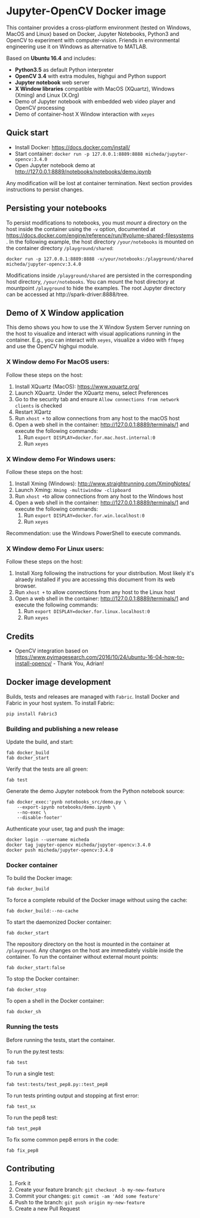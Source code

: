 # Jupyter-OpenCV Docker image

This container provides a cross-platform environment (tested on Windows, MacOS and Linux) based on Docker, Jupyter Notebooks, Python3 and OpenCV to experiment with computer-vision. Friends in environmental engineering use it on Windows as alternative to MATLAB.

Based on **Ubuntu 16.4** and includes:

* **Python3.5** as default Python interpreter
* **OpenCV 3.4** with extra modules, highgui and Python support
* **Jupyter notebook** web server
* **X Window libraries** compatible with MacOS (XQuartz), Windows (Xming) and Linux (X.Org) 
* Demo of Jupyter notebook with embedded web video player and OpenCV processing
* Demo of container-host X Window interaction with `xeyes`

## Quick start

* Install Docker: https://docs.docker.com/install/
* Start container: `docker run -p 127.0.0.1:8889:8888 micheda/jupyter-opencv:3.4.0`
* Open Jupyter notebook demo at http://127.0.0.1:8889/notebooks/notebooks/demo.ipynb

Any modification will be lost at container termination. Next section provides instructions to persist changes.

## Persisting your notebooks

To persist modifications to notebooks, you must *mount* a directory on the host inside the container using the `-v` option, documented at https://docs.docker.com/engine/reference/run/#volume-shared-filesystems . In the following example, the host directory  `/your/notebooks` is mounted on the container directory `/playground/shared`:

```
docker run -p 127.0.0.1:8889:8888 -v/your/notebooks:/playground/shared micheda/jupyter-opencv:3.4.0
```

Modifications inside `/playground/shared` are persisted in the corresponding host directory, `/your/notebooks`.
You can mount the host directory at mountpoint `/playground` to hide the examples.
The root Jupyter directory can be accessed at http://spark-driver:8888/tree.

## Demo of X Window application

This demo shows you how to use the X Window System Server running on the host
to visualize and interact with visual applications running in the container.
E.g., you can interact with `xeyes`, visualize a video with `ffmpeg` and use the OpenCV highgui module.


### X Window demo For MacOS users:

Follow these steps on the host:

1. Install XQuartz (MacOS): https://www.xquartz.org/
2. Launch XQuartz. Under the XQuartz menu, select Preferences
3. Go to the security tab and ensure `Allow connections from network clients` is checked
4. Restart XQartz
5. Run `xhost +` to allow connections from any host to the macOS host
6. Open a web shell in the container: http://127.0.0.1:8889/terminals/1 and execute the following commands:
   1. Run `export DISPLAY=docker.for.mac.host.internal:0`
   2. Run `xeyes` 


### X Window demo For Windows users:

Follow these steps on the host:

1. Install Xming (Windows): http://www.straightrunning.com/XmingNotes/
2. Launch Xming: `Xming -multiwindow -clipboard`
3. Run `xhost +`to allow connections from any host to the Windows host
4. Open a web shell in the container: http://127.0.0.1:8889/terminals/1 and execute the following commands:
   1. Run `export DISPLAY=docker.for.win.localhost:0`
   2. Run `xeyes` 

Recommendation: use the Windows PowerShell to execute commands.


### X Window demo For Linux users:

Follow these steps on the host:

1. Install Xorg following the instructions for your distribution. Most likely it's alraedy installed if you are accessing this document from its web browser.
2. Run `xhost +` to allow connections from any host to the Linux host
3. Open a web shell in the container: http://127.0.0.1:8889/terminals/1 and execute the following commands:
   1. Run `export DISPLAY=docker.for.linux.localhost:0`
   2. Run `xeyes` 

## Credits

* OpenCV integration based on https://www.pyimagesearch.com/2016/10/24/ubuntu-16-04-how-to-install-opencv/ - Thank You, Adrian!
 
## Docker image development

Builds, tests and releases are managed with `Fabric`.
Install Docker and Fabric in your host system. To install Fabric:

```
pip install Fabric3
```


### Building and publishing a new release

Update the build, and start:

```
fab docker_build
fab docker_start
```

Verify that the tests are all green:

```
fab test
```

Generate the demo Jupyter notebook from the Python notebook source:

```
fab docker_exec:'pynb notebooks_src/demo.py \
    --export-ipynb notebooks/demo.ipynb \
    --no-exec \
    --disable-footer'
```

Authenticate your user, tag and push the image:

```
docker login --username micheda
docker tag jupyter-opencv micheda/jupyter-opencv:3.4.0
docker push micheda/jupyter-opencv:3.4.0
```


### Docker container

To build the Docker image:

```
fab docker_build
```

To force a complete rebuild of the Docker image without using the cache:

```
fab docker_build:--no-cache
```

To start the daemonized Docker container:

```
fab docker_start
```

The repository directory on the host is mounted in the container at `/playground`.
Any changes on the host are immediately visible inside the container.
To run the container without external mount points:

```
fab docker_start:false
```

To stop the Docker container:

```
fab docker_stop
``` 

To open a shell in the Docker container:

```
fab docker_sh
```


### Running the tests

Before running the tests, start the container.

To run the py.test tests:

```
fab test
```

To run a single test:

```
fab test:tests/test_pep8.py::test_pep8
```

To run tests printing output and stopping at first error:

```
fab test_sx
```

To run the pep8 test:

```
fab test_pep8
```

To fix some common pep8 errors in the code:

```
fab fix_pep8
```


## Contributing

1. Fork it
2. Create your feature branch: `git checkout -b my-new-feature`
3. Commit your changes: `git commit -am 'Add some feature'`
4. Push to the branch: `git push origin my-new-feature`
5. Create a new Pull Request
